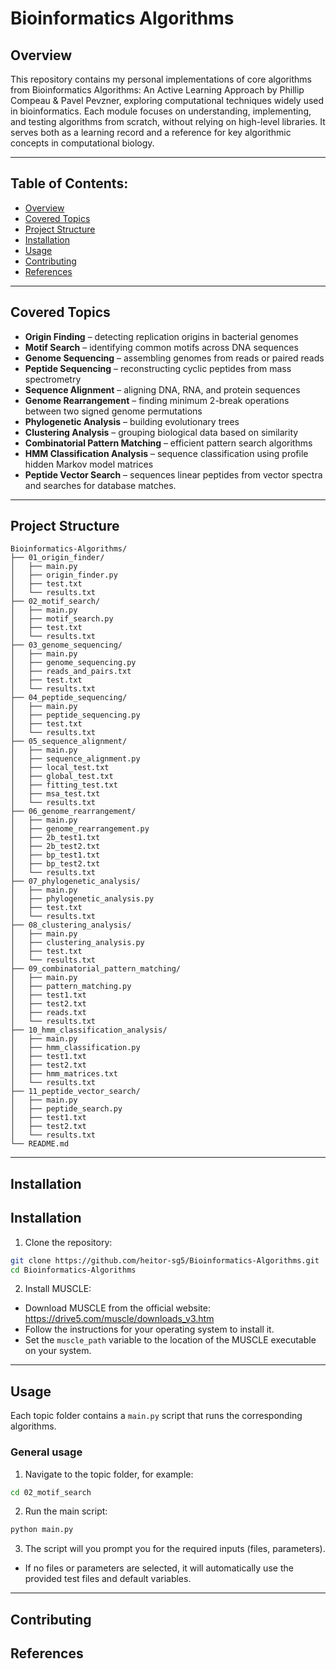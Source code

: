 # Bioinformatics Algorithms

## Overview
This repository contains my personal implementations of core algorithms from Bioinformatics Algorithms: An Active Learning Approach by Phillip Compeau & Pavel Pevzner, exploring computational techniques widely used in bioinformatics. Each module focuses on understanding, implementing, and testing algorithms from scratch, without relying on high-level libraries. It serves both as a learning record and a reference for key algorithmic concepts in computational biology.

---

## Table of Contents:
- [Overview](#bioinformatics-algorithms)
- [Covered Topics](#covered-topics)
- [Project Structure](#project-structure)
- [Installation](#installation)
- [Usage](#usage)
- [Contributing](#contributing)
- [References](#references)

---

## Covered Topics
- **Origin Finding** – detecting replication origins in bacterial genomes  
- **Motif Search** – identifying common motifs across DNA sequences  
- **Genome Sequencing** – assembling genomes from reads or paired reads
- **Peptide Sequencing** – reconstructing cyclic peptides from mass spectrometry  
- **Sequence Alignment** – aligning DNA, RNA, and protein sequences  
- **Genome Rearrangement** – finding minimum 2-break operations between two signed genome permutations
- **Phylogenetic Analysis** – building evolutionary trees  
- **Clustering Analysis** – grouping biological data based on similarity  
- **Combinatorial Pattern Matching** – efficient pattern search algorithms  
- **HMM Classification Analysis** – sequence classification using profile hidden Markov model matrices
- **Peptide Vector Search** – sequences linear peptides from vector spectra and searches for database matches.

---

## Project Structure

```
Bioinformatics-Algorithms/
├── 01_origin_finder/
│   ├── main.py
│   ├── origin_finder.py
│   ├── test.txt
│   └── results.txt
├── 02_motif_search/
│   ├── main.py
│   ├── motif_search.py
│   ├── test.txt
│   └── results.txt
├── 03_genome_sequencing/
│   ├── main.py
│   ├── genome_sequencing.py
│   ├── reads_and_pairs.txt
│   ├── test.txt
│   └── results.txt
├── 04_peptide_sequencing/
│   ├── main.py
│   ├── peptide_sequencing.py
│   ├── test.txt
│   └── results.txt
├── 05_sequence_alignment/
│   ├── main.py
│   ├── sequence_alignment.py
│   ├── local_test.txt
│   ├── global_test.txt
│   ├── fitting_test.txt
│   ├── msa_test.txt
│   └── results.txt
├── 06_genome_rearrangement/
│   ├── main.py
│   ├── genome_rearrangement.py
│   ├── 2b_test1.txt
│   ├── 2b_test2.txt
│   ├── bp_test1.txt
│   ├── bp_test2.txt
│   └── results.txt
├── 07_phylogenetic_analysis/
│   ├── main.py
│   ├── phylogenetic_analysis.py
│   ├── test.txt
│   └── results.txt
├── 08_clustering_analysis/
│   ├── main.py
│   ├── clustering_analysis.py
│   ├── test.txt
│   └── results.txt
├── 09_combinatorial_pattern_matching/
│   ├── main.py
│   ├── pattern_matching.py
│   ├── test1.txt
│   ├── test2.txt
│   ├── reads.txt
│   └── results.txt
├── 10_hmm_classification_analysis/
│   ├── main.py
│   ├── hmm_classification.py
│   ├── test1.txt
│   ├── test2.txt
│   ├── hmm_matrices.txt
│   └── results.txt
├── 11_peptide_vector_search/
│   ├── main.py
│   ├── peptide_search.py
│   ├── test1.txt
│   ├── test2.txt
│   └── results.txt
└── README.md
```

---

## Installation

## Installation

1. Clone the repository:

```bash
git clone https://github.com/heitor-sg5/Bioinformatics-Algorithms.git
cd Bioinformatics-Algorithms
```

2. Install MUSCLE:

- Download MUSCLE from the official website: https://drive5.com/muscle/downloads_v3.htm
- Follow the instructions for your operating system to install it.
- Set the `muscle_path` variable to the location of the MUSCLE executable on your system.

---

## Usage

Each topic folder contains a `main.py` script that runs the corresponding algorithms.  

### General usage

1. Navigate to the topic folder, for example:

```bash
cd 02_motif_search
```

2. Run the main script:

```bash
python main.py
```

3. The script will you prompt you for the required inputs (files, parameters).
  - If no files or parameters are selected, it will automatically use the provided test files and default variables.

---

## Contributing

## References

